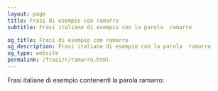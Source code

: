 ```yaml
---
layout: page
title: Frasi di esempio con ramarro 
subtitle: Frasi italiane di esempio con la parola  ramarro

og_title: Frasi di esempio con ramarro 
og_description: Frasi italiane di esempio con la parola  ramarro
og_type: website
permalink: /frasi/r/ramarro.html
---
```


Frasi italiane di esempio contenenti la parola ramarro:



